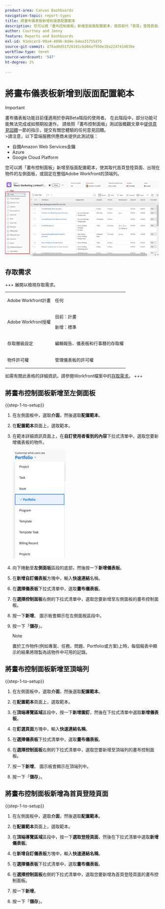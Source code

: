 ```yaml
---
product-area: Canvas Dashboards
navigation-topic: report-types
title: 將畫布儀表板新增到版面配置範本
description: 您可以將「畫布控制面板」新增至版面配置範本，使其取代「首頁」登陸頁面、出現在物件的左側面板，或釘選至頂端列。
author: Courtney and Jenny
feature: Reports and Dashboards
exl-id: 91ebcec5-99a4-4096-8d4e-b4ea31755d75
source-git-commit: d76ad0d51f28191cbd04af950e10a2247414830e
workflow-type: tm+mt
source-wordcount: '547'
ht-degree: 2%

---
```


# 將畫布儀表板新增到版面配置範本

>[!IMPORTANT]
>
>畫布儀表板功能目前僅適用於參與Beta階段的使用者。 在此階段中，部分功能可能無法完成或如預期般運作。 請依照「畫布控制面板」測試版概觀文章中[提供意見回饋](/help/quicksilver/product-announcements/betas/canvas-dashboards-beta/canvas-dashboards-beta-information.md#provide-feedback)一節的指示，提交有關您體驗的任何意見回饋。<br>
>&#x200B;>請注意，以下雲端服務供應商未提供此測試版：
>
>* 自備Amazon Web Services金鑰
>* Azure
>* Google Cloud Platform

您可以將「畫布控制面板」新增至版面配置範本，使其取代首頁登陸頁面、出現在物件的左側面板，或固定在整個Adobe Workfront的頂端列。

![左側面板](assets/left-panel.png)

## 存取需求

+++ 展開以檢視存取需求。 

<table style="table-layout:auto"> 
<col> 
</col> 
<col> 
</col> 
<tbody> 
<tr> 
   <td role="rowheader"><p>Adobe Workfront計畫</p></td> 
   <td> 
<p>任何 </p> 
   </td> 
<tr> 
 <tr> 
   <td role="rowheader"><p>Adobe Workfront授權</p></td> 
   <td> 
<p>目前：計畫 </p> 
<p>新增：標準</p> 
   </td> 
   </tr> 
  </tr> 
  <tr> 
   <td role="rowheader"><p>存取層級設定</p></td> 
   <td><p>編輯報告、儀表板和行事曆的存取權</p>
  </td> 
  </tr> 
    </tr>  
        <tr> 
   <td role="rowheader"><p>物件許可權</p></td> 
   <td><p>管理儀表板的許可權</p>
  </td> 
  </tr> 
</tbody> 
</table>

如需有關此表格的詳細資訊，請參閱Workfront檔案中的[存取需求](/help/quicksilver/administration-and-setup/add-users/access-levels-and-object-permissions/access-level-requirements-in-documentation.md)。
+++

## 將畫布控制面板新增至左側面板

{{step-1-to-setup}}

1. 在左側面板中，選取&#x200B;**介面**，然後選取&#x200B;**配置範本**。

1. 在&#x200B;**配置範本**&#x200B;頁面上，選取範本。

1. 在範本詳細資訊頁面上，在&#x200B;**自訂使用者看到的內容**&#x200B;下拉式清單中，選取您要新增儀表板的物件。

   ![自訂使用者看到的下拉式清單](assets/customize-what-users-see.png)

1. 向下捲動至&#x200B;**左側面板**&#x200B;區段的底部，然後按一下&#x200B;**新增儀表板**。

1. 在&#x200B;**新增自訂儀表板**&#x200B;方塊中，輸入&#x200B;**快速連結**&#x200B;名稱。

1. 在&#x200B;**選擇儀表板**&#x200B;下拉式清單中，選取&#x200B;**畫布儀表板**。

1. 在&#x200B;**選擇控制面板**&#x200B;右側的下拉式清單中，選取您要新增至左側面板的畫布控制面板。

1. 按一下&#x200B;**新增**。 圖示板會顯示在左側面板區段中。

1. 按一下「**儲存**」。

   >[!NOTE]
   >
   >置於工作物件(例如專案、任務、問題、Portfolio或方案)上時，每個報表中顯示的結果將限製為該物件中可用的記錄。


## 將畫布控制面板新增至頂端列

{{step-1-to-setup}}

1. 在左側面板中，選取&#x200B;**介面**，然後選取&#x200B;**配置範本**。

1. 在&#x200B;**配置範本**&#x200B;頁面上，選取範本。

1. 在&#x200B;**頂端導覽區域**&#x200B;區段中，按一下&#x200B;**新增圖釘**，然後在下拉式清單中選取&#x200B;**新增儀表板**。

1. 在&#x200B;**釘選頁面**&#x200B;方塊中，輸入&#x200B;**快速連結名稱**。

1. 在&#x200B;**選擇儀表板**&#x200B;下拉式清單中，選取&#x200B;**畫布儀表板**。

1. 在&#x200B;**選擇控制面板**&#x200B;右側的下拉式清單中，選取您要新增至頂端列的畫布控制面板。

1. 按一下&#x200B;**新增**。 圖示板會顯示在頂端列中。

1. 按一下「**儲存**」。

## 將畫布控制面板新增為首頁登陸頁面

{{step-1-to-setup}}

1. 在左側面板中，選取&#x200B;**介面**，然後選取&#x200B;**配置範本**。

1. 在&#x200B;**配置範本**&#x200B;頁面上，選取範本。

1. 在&#x200B;**頂端導覽區域**&#x200B;區段中，按一下&#x200B;**選取登陸頁面**，然後在下拉式清單中選取&#x200B;**新增儀表板**。

1. 在&#x200B;**新增自訂儀表板**&#x200B;方塊中，輸入&#x200B;**快速連結名稱**。

1. 在&#x200B;**選擇儀表板**&#x200B;下拉式清單中，選取&#x200B;**畫布儀表板**。

1. 在&#x200B;**選擇控制面板**&#x200B;右側的下拉式清單中，選取您要新增為首頁登陸頁面的畫布控制面板。

1. 按一下&#x200B;**新增**。

1. 按一下「**儲存**」。
